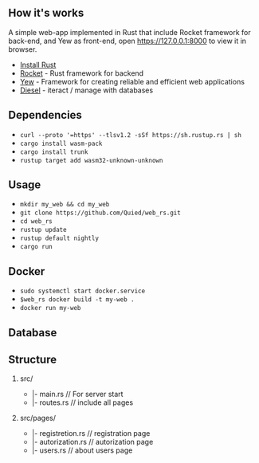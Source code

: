 ## How it's works
A simple web-app implemented in Rust that include Rocket framework for back-end, and Yew as front-end, open https://127.0.0.1:8000 to view it in browser.

- [Install Rust](https://www.rust-lang.org/tools/install)
- [Rocket](https://rocket.rs/) - Rust framework for backend
- [Yew](https://yew.rs/) - Framework for creating reliable and efficient web applications
- [Diesel](https://diesel.rs) - iteract / manage with databases

## Dependencies
- `curl --proto '=https' --tlsv1.2 -sSf https://sh.rustup.rs | sh`
- `cargo install wasm-pack`
- `cargo install trunk`
- `rustup target add wasm32-unknown-unknown`

## Usage 
- `mkdir my_web && cd my_web`
- `git clone https://github.com/Quied/web_rs.git`
- `cd web_rs`
- `rustup update`
- `rustup default nightly`
- `cargo run`

## Docker
- `sudo systemctl start docker.service`
- `$web_rs docker build -t my-web .`
- `docker run my-web`

## Database

## Structure
 1. src/
    - |- main.rs // For server start
    - |- routes.rs // include all pages

2. src/pages/
    - |- registretion.rs // registration page
    - |- autorization.rs // autorization page
    - |- users.rs // about users page








